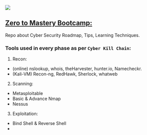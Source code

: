 ![](https://img.shields.io/badge/ZtoM-BootCamp-purple)

## [Zero to Mastery Bootcamp:](https://www.udemy.com/course/complete-ethical-hacking-bootcamp-zero-to-mastery/)
Repo about Cyber Security Roadmap, Tips, Learning Techniques.

### Tools used in every phase as per `Cyber Kill Chain`:
1. Recon:
- (online) nslookup, whois, theHarvester, hunter.io, Namecheckr.
- (Kali-VM) Recon-ng, RedHawk, Sherlock, whatweb

2. Scanning:
- Metasploitable
- Basic & Advance Nmap
- Nessus 

3. Exploitation:
- Bind Shell & Reverse Shell
- 
